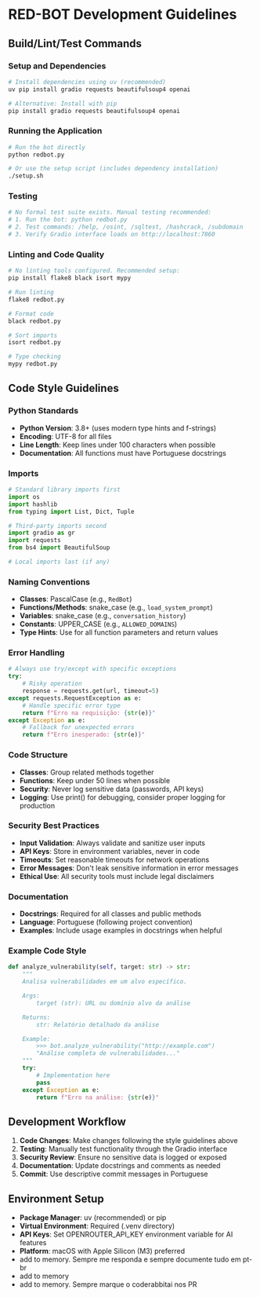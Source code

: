# RED-BOT Development Guidelines

## Build/Lint/Test Commands

### Setup and Dependencies
```bash
# Install dependencies using uv (recommended)
uv pip install gradio requests beautifulsoup4 openai

# Alternative: Install with pip
pip install gradio requests beautifulsoup4 openai
```

### Running the Application
```bash
# Run the bot directly
python redbot.py

# Or use the setup script (includes dependency installation)
./setup.sh
```

### Testing
```bash
# No formal test suite exists. Manual testing recommended:
# 1. Run the bot: python redbot.py
# 2. Test commands: /help, /osint, /sqltest, /hashcrack, /subdomain
# 3. Verify Gradio interface loads on http://localhost:7860
```

### Linting and Code Quality
```bash
# No linting tools configured. Recommended setup:
pip install flake8 black isort mypy

# Run linting
flake8 redbot.py

# Format code
black redbot.py

# Sort imports
isort redbot.py

# Type checking
mypy redbot.py
```

## Code Style Guidelines

### Python Standards
- **Python Version**: 3.8+ (uses modern type hints and f-strings)
- **Encoding**: UTF-8 for all files
- **Line Length**: Keep lines under 100 characters when possible
- **Documentation**: All functions must have Portuguese docstrings

### Imports
```python
# Standard library imports first
import os
import hashlib
from typing import List, Dict, Tuple

# Third-party imports second
import gradio as gr
import requests
from bs4 import BeautifulSoup

# Local imports last (if any)
```

### Naming Conventions
- **Classes**: PascalCase (e.g., `RedBot`)
- **Functions/Methods**: snake_case (e.g., `load_system_prompt`)
- **Variables**: snake_case (e.g., `conversation_history`)
- **Constants**: UPPER_CASE (e.g., `ALLOWED_DOMAINS`)
- **Type Hints**: Use for all function parameters and return values

### Error Handling
```python
# Always use try/except with specific exceptions
try:
    # Risky operation
    response = requests.get(url, timeout=5)
except requests.RequestException as e:
    # Handle specific error type
    return f"Erro na requisição: {str(e)}"
except Exception as e:
    # Fallback for unexpected errors
    return f"Erro inesperado: {str(e)}"
```

### Code Structure
- **Classes**: Group related methods together
- **Functions**: Keep under 50 lines when possible
- **Security**: Never log sensitive data (passwords, API keys)
- **Logging**: Use print() for debugging, consider proper logging for production

### Security Best Practices
- **Input Validation**: Always validate and sanitize user inputs
- **API Keys**: Store in environment variables, never in code
- **Timeouts**: Set reasonable timeouts for network operations
- **Error Messages**: Don't leak sensitive information in error messages
- **Ethical Use**: All security tools must include legal disclaimers

### Documentation
- **Docstrings**: Required for all classes and public methods
- **Language**: Portuguese (following project convention)
- **Examples**: Include usage examples in docstrings when helpful

### Example Code Style
```python
def analyze_vulnerability(self, target: str) -> str:
    """
    Analisa vulnerabilidades em um alvo específico.

    Args:
        target (str): URL ou domínio alvo da análise

    Returns:
        str: Relatório detalhado da análise

    Example:
        >>> bot.analyze_vulnerability("http://example.com")
        "Análise completa de vulnerabilidades..."
    """
    try:
        # Implementation here
        pass
    except Exception as e:
        return f"Erro na análise: {str(e)}"
```

## Development Workflow

1. **Code Changes**: Make changes following the style guidelines above
2. **Testing**: Manually test functionality through the Gradio interface
3. **Security Review**: Ensure no sensitive data is logged or exposed
4. **Documentation**: Update docstrings and comments as needed
5. **Commit**: Use descriptive commit messages in Portuguese

## Environment Setup

- **Package Manager**: uv (recommended) or pip
- **Virtual Environment**: Required (.venv directory)
- **API Keys**: Set OPENROUTER_API_KEY environment variable for AI features
- **Platform**: macOS with Apple Silicon (M3) preferred
- add to memory. Sempre me responda e sempre documente tudo em pt-br
- add to memory
- add to memory. Sempre marque o coderabbitai nos PR
